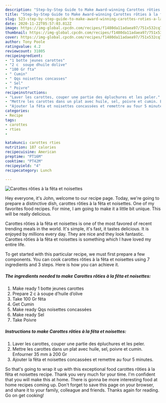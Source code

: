 ```yaml
---
description: "Step-by-Step Guide to Make Award-winning Carottes rôties à la fêta et noisettes"
title: "Step-by-Step Guide to Make Award-winning Carottes rôties à la fêta et noisettes"
slug: 523-step-by-step-guide-to-make-award-winning-carottes-roties-a-la-feta-et-noisettes
date: 2020-11-22T05:57:03.812Z
image: https://img-global.cpcdn.com/recipes/f1480da11adaea97/751x532cq70/carottes-roties-a-la-feta-et-noisettes-photo-principale-de-la-recette.jpg
thumbnail: https://img-global.cpcdn.com/recipes/f1480da11adaea97/751x532cq70/carottes-roties-a-la-feta-et-noisettes-photo-principale-de-la-recette.jpg
cover: https://img-global.cpcdn.com/recipes/f1480da11adaea97/751x532cq70/carottes-roties-a-la-feta-et-noisettes-photo-principale-de-la-recette.jpg
author: Tony Poole
ratingvalue: 4.2
reviewcount: 31805
recipeingredient:
- "1 botte jeunes carottes"
- "2 c  soupe dhuile dolive"
- "100 Gr fta"
- " Cumin"
- " Qqs noisettes concasses"
- " Sel"
- " Poivre"
recipeinstructions:
- "Laver les carottes, couper une partie des épluchures et les peler."
- "Mettre les carottes dans un plat avec huile, sel, poivre et cumin. Enfourner 35 mm à 200 Gr"
- "Ajouter la fêta et noisettes concassées et remettre au four 5 minutes."
categories:
- Recipe
tags:
- carottes
- rties
- 

katakunci: carottes rties  
nutrition: 187 calories
recipecuisine: American
preptime: "PT16M"
cooktime: "PT42M"
recipeyield: "4"
recipecategory: Lunch

---
```



![Carottes rôties à la fêta et noisettes](https://img-global.cpcdn.com/recipes/f1480da11adaea97/751x532cq70/carottes-roties-a-la-feta-et-noisettes-photo-principale-de-la-recette.jpg)

Hey everyone, it's John, welcome to our recipe page. Today, we're going to prepare a distinctive dish, carottes rôties à la fêta et noisettes. One of my favorites food recipes. For mine, I am going to make it a little bit unique. This will be really delicious.



Carottes rôties à la fêta et noisettes is one of the most favored of recent trending meals in the world. It's simple, it's fast, it tastes delicious. It is enjoyed by millions every day. They are nice and they look fantastic. Carottes rôties à la fêta et noisettes is something which I have loved my entire life.


To get started with this particular recipe, we must first prepare a few components. You can cook carottes rôties à la fêta et noisettes using 7 ingredients and 3 steps. Here is how you can achieve it.

<!--inarticleads1-->

##### The ingredients needed to make Carottes rôties à la fêta et noisettes:

1. Make ready 1 botte jeunes carottes
1. Prepare 2 c à soupe d’huile d’olive
1. Take 100 Gr fêta
1. Get  Cumin
1. Make ready  Qqs noisettes concassées
1. Make ready  Sel
1. Take  Poivre




<!--inarticleads2-->

##### Instructions to make Carottes rôties à la fêta et noisettes:

1. Laver les carottes, couper une partie des épluchures et les peler.
1. Mettre les carottes dans un plat avec huile, sel, poivre et cumin. Enfourner 35 mm à 200 Gr
1. Ajouter la fêta et noisettes concassées et remettre au four 5 minutes.




So that's going to wrap it up with this exceptional food carottes rôties à la fêta et noisettes recipe. Thank you very much for your time. I'm confident that you will make this at home. There is gonna be more interesting food at home recipes coming up. Don't forget to save this page on your browser, and share it to your family, colleague and friends. Thanks again for reading. Go on get cooking!
